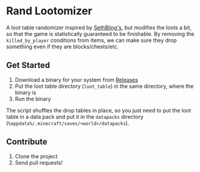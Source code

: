 # Rand Lootomizer

A loot table randomizer inspired by [SethBling's](https://www.youtube.com/watch?v=3JEXAZOrykQ), but modifies the loots a bit, so that the game is statistically guaranteed to be finishable. By removing the `killed_by_player` conditions from items, we can make sure they drop something even if they are blocks/chests/etc.

## Get Started

1. Download a binary for your system from [Releases](https://github.com/geiszla/rand-lootomizer/releases)
2. Put the loot table directory (`loot_table`) in the same directory, where the binary is
3. Run the binary

The script shuffles the drop tables in place, so you just need to put the loot table in a data pack and put it in the `datapacks` directory (`%appdata%/.minecraft/saves/<world>/datapacks`).

## Contribute

1. Clone the project
2. Send pull requests!
